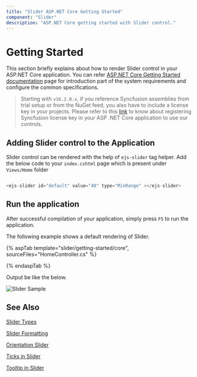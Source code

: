 ```yaml
---
title: "Slider ASP.NET Core Getting Started"
component: "Slider"
description: "ASP.NET Core getting started with Slider control."
---
```


# Getting Started

  This section briefly explains about how to render Slider control in your ASP.NET Core application. You can refer [ASP.NET Core Getting Started documentation](../getting-started) page for introduction part of the system requirements and configure the common specifications.

  > Starting with `v16.2.0.x`, if you reference Syncfusion assemblies from trial setup or from the NuGet feed, you also have to include a license key in your projects. Please refer to this [link](https://help.syncfusion.com/common/essential-studio/licensing/license-key) to know about registering Syncfusion license key in your ASP .NET Core application to use our controls.

## Adding Slider control to the Application

Slider control can be rendered with the help of `ejs-slider` tag helper. Add the below code to your `index.cshtml` page which is present under `Views/Home` folder

```cs

<ejs-slider id="default" value="40" type="MinRange" ></ejs-slider>

```

## Run the application

 After successful compilation of your application, simply press `F5` to run the application.

 The following example shows a default rendering of Slider.

{% aspTab template="slider/getting-started/core", sourceFiles="HomeController.cs" %}

{% endaspTab %}

Output be like the below.

![Slider Sample](./images/slider.PNG)

## See Also

[Slider Types](./types)

[Slider Formatting](./format)

[Orientation Slider](./orientation)

[Ticks in Slider](./ticks)

[Tooltip in Slider](./tooltip)